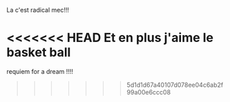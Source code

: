 La c'est radical mec!!! 

<<<<<<< HEAD
Et en plus j'aime le basket ball
=======
requiem for a dream !!!!
>>>>>>> 5d1d1d67a40107d078ee04c6ab2f99a00e6ccc08
